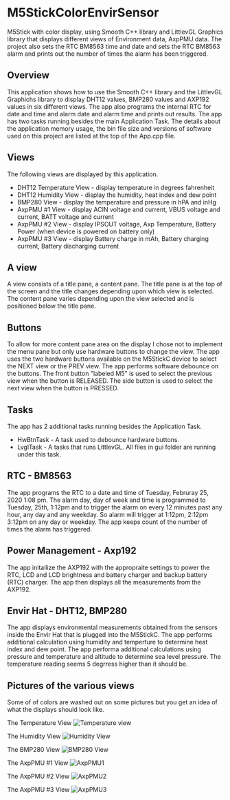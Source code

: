 # M5StickColorEnvirSensor
M5Stick with color display, using Smooth C++ library and LittlevGL Graphics library that displays different views of Environment data, AxpPMU data.  The project also sets the RTC BM8563 time and date and sets the RTC BM8563 alarm and prints out the number of times the alarm has been triggered.

## Overview
This application shows how to use the Smooth C++ library and the LittlevGL Graphichs library
to display DHT12 values, BMP280 values and AXP192 values in six different views.  The app also programs the internal RTC for
date and time and alarm date and alarm time and prints out results.  The app has two tasks running besides the main Application Task.
The details about the application memory usage, the bin file size and versions of software used on this project are listed at the top of the App.cpp file.

## Views
The following views are displayed by this application.
- DHT12 Temperature View - display temperature in degrees fahrenheit
- DHT12 Humidity View - display the humidity, heat index and dew point
- BMP280 View - display the temperature and pressure in hPA and inHg
- AxpPMU #1 View - display ACIN voltage and current, VBUS voltage and current, BATT voltage and current
- AxpPMU #2 View - display IPSOUT voltage, Axp Temperature, Battery Power (when device is powered on battery only)
- AxpPMU #3 View - display Battery charge in mAh, Battery charging current, Battery discharging current

## A view
A view consists of a title pane, a content pane.  The title pane is at the top of the screen
and the title changes depending upon which view is selected.  The content pane varies depending upon the view 
selected and is positioned below the title pane.

## Buttons
To allow for more content pane area on the display I chose not to implement the menu pane but only use hardware
buttons to change the view. The app uses the two hardware buttons available on the M5StickC device to select the 
NEXT view or the PREV view. The app performs software debounce on the buttons.  The front button "labeled M5" is 
used to select the previous view when the button is RELEASED.  The side button is used to select the next view 
when the button is PRESSED.

## Tasks
The app has 2 additional tasks running besides the Application Task. 
- HwBtnTask - A task used to debounce hardware buttons.
- LvglTask - A tasks that runs LittlevGL.  All files in gui folder are running under this task.

## RTC - BM8563
The app programs the RTC to a date and time of Tuesday, Februray 25, 2020 1:08 pm. The alarm day, day of week and time is programmed to 
Tuesday, 25th, 1:12pm and to trigger the alarm on every 12 minutes past any hour, any day and any weekday.  So alarm will trigger
at 1:12pm, 2:12pm 3:12pm on any day or weekday.   The app keeps count of the number of times the alarm has triggered.

## Power Management - Axp192
The app initailize the AXP192 with the appropraite settings to power the RTC, LCD and LCD brightness and battery charger and backup battery (RTC) 
charger.  The app then displays all the measurements from the AXP192.

## Envir Hat - DHT12, BMP280
The app displays environmental measurements obtained from the sensors inside the Envir Hat that is plugged into the M5StickC.  The app performs
additional calculation using humidity and temperture to determine heat index and dew point.  The app performa additional calculations using pressure 
and temperature and altitude to determine sea level pressure.  The temperature reading seems 5 degrress higher than it should be.

## Pictures of the various views
Some of of colors are washed out on some pictures but you get an idea of what the displays should look like.  

The Temperature View
![Temperature view](photos/DHT12_Temp.JPG)

The Humidity View
![Humidity View](photos/DHT12_Humd.JPG)

The BMP280 View
![BMP280 View](photos/BMP280.JPG)

The AxpPMU #1 View
![AxpPMU1](photos/AxpPMU1.JPG)

The AxpPMU #2 View
![AxpPMU2](photos/AxpPMU2.JPG)

The AxpPMU #3 View
![AxpPMU3](photos/AxpPMU3.JPG)
